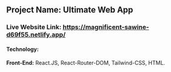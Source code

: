 ## Project Name: Ultimate Web App ##
### Live Website Link: https://magnificent-sawine-d69f55.netlify.app/ ###


#### Technology: ####
**Front-End:**  React.JS, React-Router-DOM, Tailwind-CSS, HTML.